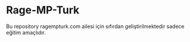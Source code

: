 # Rage-MP-Turk
Bu repository ragempturk.com ailesi için sıfırdan geliştirilmektedir sadece eğitim amaçlıdır.

